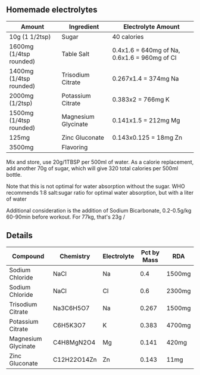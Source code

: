 ## Homemade electrolytes

| Amount                  | Ingredient          | Electrolyte Amount                           |
|------------------------ |-------------------- |--------------------------------------------- |
| 10g (1 1/2tsp)          | Sugar               | 40 calories                                  |
| 1600mg (1/4tsp rounded) | Table Salt          | 0.4x1.6 = 640mg of Na, 0.6x1.6 = 960mg of Cl |
| 1400mg (1/4tsp rounded) | Trisodium Citrate   | 0.267x1.4 = 374mg Na                         |
| 2000mg (1/2tsp)         | Potassium Citrate   | 0.383x2 = 766mg K                            |
| 1500mg (1/4tsp rounded) | Magnesium Glycinate | 0.141x1.5 = 212mg Mg                         |
| 125mg                   | Zinc Gluconate      | 0.143x0.125 = 18mg Zn                        |
| 3500mg                  | Flavoring           |                                              |

Mix and store, use 20g/1TBSP per 500ml of water. As a calorie replacement, add another 70g of sugar, which will give 320 total calories
per 500ml bottle.

Note that this is not optimal for water absorption without the sugar. 
WHO recommends 1:8 salt:sugar ratio for optimal water absorption, but with a liter of water

Additional consideration is the addition of Sodium Bicarbonate, 0.2-0.5g/kg 60-90min before workout. For 77kg, that's 23g / 

## Details

| Compound            | Chemistry   | Electrolyte | Pct by Mass | RDA |
|-------------------- |------------ |------------ |------------ |---- |
| Sodium Chloride	    | NaCl	      | Na          |	0.4	        | 1500mg |
| Sodium Chloride	    | NaCl	      | Cl          |	0.6	        | 2300mg |
| Trisodium Citrate	  | Na3C6H5O7   |	Na	        | 0.267	      | 1500mg |
| Potassium Citrate	  | C6H5K3O7    |	K	          | 0.383	      | 4700mg |
| Magnesium Glycinate	| C4H8MgN2O4  |	Mg          |	0.141	      | 420mg	 | 
| Zinc Gluconate      | C12H22O14Zn |	Zn          |	0.143	      | 11mg   | 
